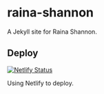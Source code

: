 # raina-shannon

A Jekyll site for Raina Shannon.

## Deploy

[![Netlify Status](https://api.netlify.com/api/v1/badges/71c8c614-1b11-44cc-a2c9-42299c62698d/deploy-status)](https://app.netlify.com/sites/raina-shannon/deploys)

Using Netlify to deploy.
